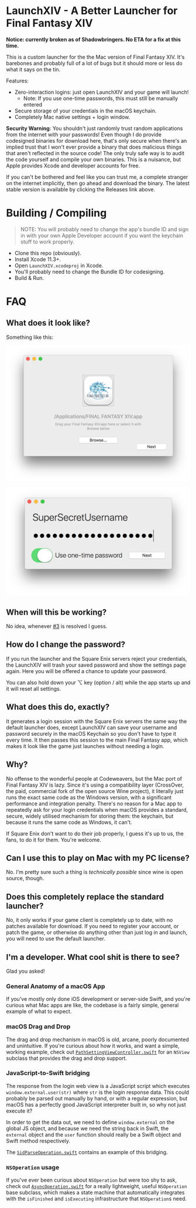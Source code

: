 # LaunchXIV - A Better Launcher for Final Fantasy XIV

**Notice: currently broken as of Shadowbringers. No ETA for a fix at this time.**

This is a custom launcher for the the Mac version of Final Fantasy XIV. It's
barebones and probably full of a lot of bugs but it should more or less do
what it says on the tin.

Features:

- Zero-interaction logins: just open LaunchXIV and your game will launch!
  - Note: If you use one-time passwords, this must still be manually entered
- Secure storage of your credentials in the macOS keychain.
- Completely Mac native settings + login window.

**Security Warning**:
You shouldn't just randomly trust random applications from the internet with
your passwords! Even though I do provide codesigned binaries for download here,
that's only secure when there's an implied trust that I won't ever provide a
binary that does malicious things that aren't reflected in the source code! The
only truly safe way is to audit the code yourself and compile your own
binaries. This is a nuisance, but Apple provides Xcode and developer accounts
for free.

If you can't be bothered and feel like you can trust me, a complete stranger
on the internet implicitly, then go ahead and download the binary. The latest
stable version is available by clicking the Releases link above.

# Building / Compiling

> NOTE: You will probably need to change the app's bundle ID and sign in with
> your own Apple Developer account if you want the keychain stuff to work
> properly.

* Clone this repo (obviously).
* Install Xcode 11.3+.
* Open `LaunchXIV.xcodeproj` in Xcode.
* You'll probably need to change the Bundle ID for codesigning.
* Build & Run.

# FAQ

## What does it look like?

Something like this:

![Path Select Window](/Assets/SS1-Path.png)

![Login Window](/Assets/SS2-Login.png)

## When will this be working?

No idea, whenever [#3](//github.com/tyrone-sudeium/LaunchXIV/issues/3) is resolved I guess.

## How do I change the password?

If you run the launcher and the Square Enix servers reject your credentials,
the LaunchXIV will trash your saved password and show the settings page again.
Here you will be offered a chance to update your password.

You can also hold down your ⌥ key (option / alt) while the app starts up and
it will reset all settings.

## What does this do, exactly?

It generates a login session with the Square Enix servers the same way the
default launcher does, except LaunchXIV can save your username and password
securely in the macOS Keychain so you don't have to type it every time. It
then passes this session to the main Final Fantasy app, which makes it look
like the game just launches without needing a login.

## Why?

No offense to the wonderful people at Codeweavers, but the Mac port of Final 
Fantasy XIV is lazy. Since it's using a compatibility layer (CrossOver, the
paid, commercial fork of the open source Wine project), it literally just runs
the exact same code as the Windows version, with a significant performance and
integration penalty. There's no reason for a Mac app to repeatedly ask for your
login credentials when macOS provides a standard, secure, widely utilised
mechanism for storing them: the keychain, but because it runs the same code as
Windows, it can't.

If Square Enix don't want to do their job properly, I guess it's up to us, the 
fans, to do it for them. You're welcome.

## Can I use this to play on Mac with my PC license?

No. I'm pretty sure such a thing is _technically possible_ since wine is open
source, though.

## Does this completely replace the standard launcher?

No, it only works if your game client is completely up to date, with no patches
available for download. If you need to register your account, or patch the
game, or otherwise do anything other than just log in and launch, you will need
to use the default launcher.

## I'm a developer. What cool shit is there to see?

Glad you asked!

### General Anatomy of a macOS App

If you've mostly only done iOS development or server-side Swift, and you're
curious what Mac apps are like, the codebase is a fairly simple, general
example of what to expect.

### macOS Drag and Drop

The drag and drop mechanism in macOS is old, arcane, poorly documented and
unintuitive. If you're curious about how it works, and want a simple, working
example, check out
[`PathSettingViewController.swift`](LaunchXIV/PathSettingViewController.swift)
for an `NSView` subclass that provides the drag and drop support.

### JavaScript-to-Swift bridging

The response from the login web view is a JavaScript script which executes
`window.external.user(str)` where `str` is the login response data. This could
probably be parsed out manually by hand, or with a regular expression, but
macOS has a perfectly good JavaScript interpreter built in, so why not just
execute it?

In order to get the data out, we need to define `window.external` on the global
JS object, and because we need the string back in Swift, the `external` object
and the `user` function should really be a Swift object and Swift method
respectively.

The [`SidParseOperation.swift`](LaunchXIV/SidParseOperation.swift)
contains an example of this bridging.

### `NSOperation` usage

If you've ever been curious about `NSOperation` but were too shy to ask, check
out [`AsyncOperation.swift`](LaunchXIV/AsyncOperation.swift) for
a really lightweight, useful `NSOperation` base subclass, which makes a state
machine that automatically integrates with the `isFinished` and `isExecuting`
infrastructure that `NSOperation`s need.

